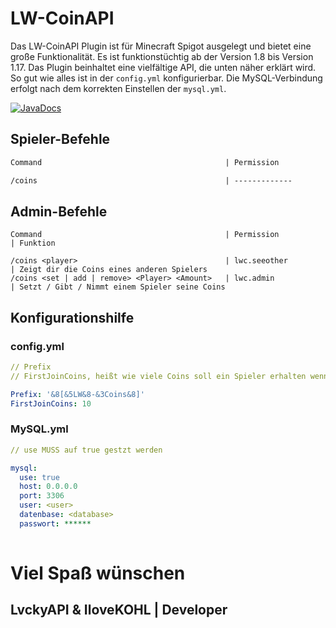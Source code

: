 # LW-CoinAPI

Das LW-CoinAPI Plugin ist für Minecraft Spigot ausgelegt und bietet eine große Funktionalität. 
Es ist funktionstüchtig ab der Version 1.8 bis Version 1.17.
Das Plugin beinhaltet eine vielfältige API, die unten näher erklärt wird.
So gut wie alles ist in der ```config.yml``` konfigurierbar.
Die MySQL-Verbindung erfolgt nach dem korrekten Einstellen der ```mysql.yml```.

[![JavaDocs](https://img.shields.io/badge/-Java%20Docs-8CA1AF.svg?logo=read-the-docs&logoColor=white&longCache=true&style=for-the-badge)](https://docs.lvckyworld.net/coinapi/)

## Spieler-Befehle

```md
Command                                         | Permission              | Funktion

/coins                                          | -------------           | Zeigt dir deinen aktuellen Coins
```


## Admin-Befehle

```
Command                                         | Permission              | Funktion

/coins <player>                                 | lwc.seeother            | Zeigt dir die Coins eines anderen Spielers
/coins <set | add | remove> <Player> <Amount>   | lwc.admin               | Setzt / Gibt / Nimmt einem Spieler seine Coins
```


## Konfigurationshilfe

### config.yml
```yaml
// Prefix
// FirstJoinCoins, heißt wie viele Coins soll ein Spieler erhalten wenn er zum ersten mal Join min. 1

Prefix: '&8[&5LW&8-&3Coins&8]'
FirstJoinCoins: 10

```

### MySQL.yml

```yaml
// use MUSS auf true gestzt werden

mysql:
  use: true
  host: 0.0.0.0
  port: 3306
  user: <user>
  datenbase: <database>
  passwort: ******
  
```

# Viel Spaß wünschen
## LvckyAPI & IloveKOHL | Developer

